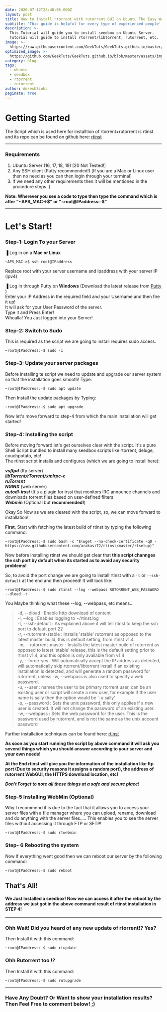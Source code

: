 ```yaml
---
date: 2020-07-12T23:48:05.000Z
layout: post
title: How to Install rtorrent with rutorrent GUI on Ubuntu The Easy Way!
subtitle: 'This guide is helpful for every type of experienced people'
description: >-
  This Tutorial will guide you to install seedbox on Ubuntu Server.
  Tutorial will guide to install rtorrent/libtorrent, rutorrent, etc.
image: >-
  https://raw.githubusercontent.com/GeekTuts/GeekTuts.github.io/master/assets/img/uploads/rutorrentwebui.png
optimized_image: >-
  https://github.com/GeekTuts/GeekTuts.github.io/blob/master/assets/img/uploads/rutorrentwebui.png?raw=true
category: blog
tags:
  - ubuntu
  - seedbox
  - rtorrent
  - rutorrent
author: AmreshSinha
paginate: true
---
```

# Getting Started
The Script which is used here for installtion of rtorrent+rutorrent is rtinst and its repo can be found on github here: [rtinst](https://github.com/arakasi72/rtinst)

---
   ### Requirements  
1) Ubuntu Server (16, 17, 18, 19) [20 Not Tested!]
2) Any SSH client (Putty recommended!) [If you are a Mac or Linux user then no need as you can then login through your terminal]
3) If we need any other requirements then it will be mentioned in the procedure steps :)

**Note: Wherever you see a code to type then type the command which is after "~APS_MAC->$" or "~root@IPaddress:-$"**  

---
   # Let's Start!
   ### Step-1: Login To your Server
▐ Log in on a **Mac or Linux**  
```
~APS_MAC->$ ssh root@IPaddress
```  
Replace root with your server username and Ipaddress with your server IP (ipv4)

▐ Log In through Putty on **Windows** (Download the latest release from [Putty](https://www.chiark.greenend.org.uk/~sgtatham/putty/latest.html) )  
Enter your IP Address in the required field and your Username and then fire it up!  
It will ask for your User Password of the server.  
 Type it and Press Enter!  
Whoalla! You Just logged into your Server!

### Step-2: Switch to Sudo
This is required as the script we are going to install requires sudo access.  
```
~root@IPaddress:-$ sudo -i
```

### Step-3: Update your server packages
Before installing te script we need to update and upgrade our server system so that the installation goes smooth!
Type:  
```
~root@IPaddress:-$ sudo apt update
```

Then Install the update packages by Typing:  
```
~root@IPaddress:-$ sudo apt upgrade
```

Now let's move forward to step-4 from which the main installation will get started!

### Step-4: Installing the script
Before moving forward let's get ourselves clear with the script. It's a pure Shell Script bundled to install many seedbox scripts like rtorrent, deluge, couchpotato, etc!  
The rtinst script installs and configures (which we are going to install here):  

***vsftpd*** (ftp server)  
***libTorrent/rTorrent/xmlrpc-c***  
***ruTorrent***  
***NGINX*** (web server)  
***autodl-irssi*** (It's a plugin for irssi that monitors IRC announce channels and downloads torrent files based on user-defined filters  
***Webmin*** (Optional but **recommended!**)  

Okay So Now as we are cleared with the script, so, we can move forward to installation!  




**First**, Start with fetching the latest build of rtinst by typing the following command:  
```
~root@IPaddress:-$ sudo bash -c "$(wget --no-check-certificate -qO - https://raw.githubusercontent.com/arakasi72/rtinst/master/rtsetup)"
```

Now before installing rtinst we should get clear that **this script channges the ssh port by default when its started as to avoid any security problems!**  

So, to avoid the port change we are going to install rtinst with a ```-t``` or ```--ssh-default``` at the end and then proceed!
It will look like:  
```
~root@IPaddress:-$ sudo rtinst --log --webpass RUTORRENT_WEB_PASSWORD --dload -t
```

You Maybe  thinking what these --log, --webpass, etc means...  

> -d, --dload : Enable http download of content  
 -l, --log : Enables logging to ~/rtinst.log  
 -t, --ssh-default : As explained above it will tell rtinst to keep the ssh port to default port 22  
 -r, --rutorrent-stable : Installs 'stable' rutorrent as opposed to the latest master build, this is default setting, from rtinst v1.4  
 -m, --rutorrent-master : Installs the latest master build of rutorrent as opposed to latest 'stable' release, this is the default setting prior to rtinst v1.4, and this option is only available from v1.4  
 -y, --force-yes : Will automatically accept the IP address as detected, will automatically skip rtorrent/libtorrent install if an existing installation is detected, and will generate a random password for rutorrent, unless -w, --webpass is also used to specify a web password.  
 -u, --user : names the user to be primary rtorrent user, can be an existing user or script will create a new user, for example if the user name is sally then the option would be '-u sally'  
 -p, --password : Sets the unix password, this only applies if a new user is created. It will not change the password of an existing user.  
 -w, --webpass : Sets the web password for the user. This is the password used by rutorrent, and is not the same as the unix account password  

Further installation techniques can be found here: [rtinst](https://github.com/arakasi72/rtinst/)

**As soon as you start running the script by above command it will ask you several things which you should answer according to your server and your own needs!**

**At the End rtinst will give you the information of the installation like ftp port (Due to security reasons it assigns a random port), the address of rutorrent WebGUI, the HTTPS download location, etc!** 
 
***Don't Forget to note all these things at a safe and secure place!***

### Step-5 Installing WebMin (Optional)
Why I recommend it is due to the fact that it allows you to access your server files with a file manager where you can upload, rename, download and do anything with the server files..... This enables you to see the server files without accessing it through FTP or SFTP! 

```
~root@IPaddress:-$ sudo rtwebmin
```

### Step- 6 Rebooting the system
Now If everything went good then we can reboot our server by the following command:  

```
~root@IPaddress:-$ sudo reboot
```

## That's All!
#### We Just Installed a seedbox! Now we can access it after the reboot by the address we just got in the above command result of rtinst installation in STEP 4!

---
   ### Ohh Wait! Did you heard of any new update of rtorrent!? Yes?
Then Install it with this command:  

```
~root@IPaddress:-$ sudo rtupdate
```

   ### Ohh Rutorrent too !?
Then Install it with this command:  

```
~root@IPaddress:-$ sudo rutupgrade
```

---

### Have Any Doubt? Or Want to show your installation results? Then Feel Free to comment below! ;)


